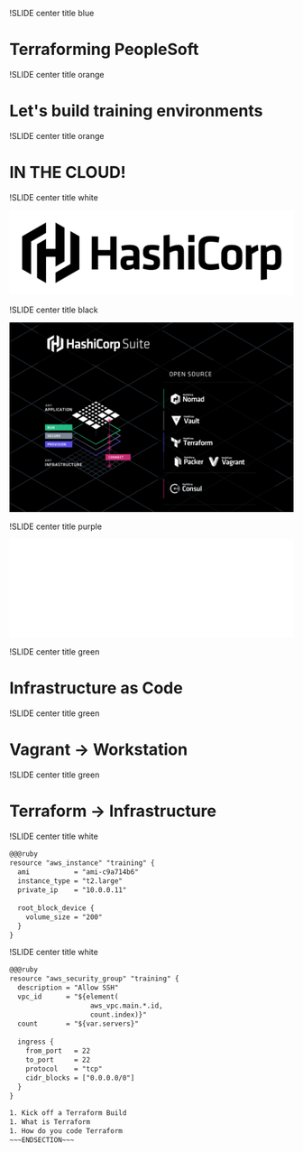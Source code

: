 !SLIDE center title blue

# Terraforming PeopleSoft

!SLIDE center title orange

# Let's build training environments

!SLIDE center title orange

# IN THE CLOUD!

!SLIDE center title white

![HashiCorp Logo](../_images/HashiCorp_PrimaryLogo_Black.png)

!SLIDE center title black

![HashiCorp Products](../_images/HashiCorpSuite_OpenSource_StackGraphic.png)

!SLIDE center title purple

![Teraform Logo](../_images/Terraform_PrimaryLogo_White.png)

!SLIDE center title green

# Infrastructure as Code

!SLIDE center title green

# Vagrant -> Workstation

!SLIDE center title green

# Terraform -> Infrastructure

!SLIDE center title white

    @@@ruby
    resource "aws_instance" "training" {
      ami           = "ami-c9a714b6"
      instance_type = "t2.large"
      private_ip    = "10.0.0.11"

      root_block_device {
        volume_size = "200"
      }
    }

!SLIDE center title white

    @@@ruby
    resource "aws_security_group" "training" {
      description = "Allow SSH"
      vpc_id      = "${element(
                        aws_vpc.main.*.id, 
                        count.index)}"
      count       = "${var.servers}"

      ingress {
        from_port   = 22
        to_port     = 22
        protocol    = "tcp"
        cidr_blocks = ["0.0.0.0/0"]
      }
    }

~~~SECTION:notes~~~
1. Kick off a Terraform Build
1. What is Terraform
1. How do you code Terraform
~~~ENDSECTION~~~
